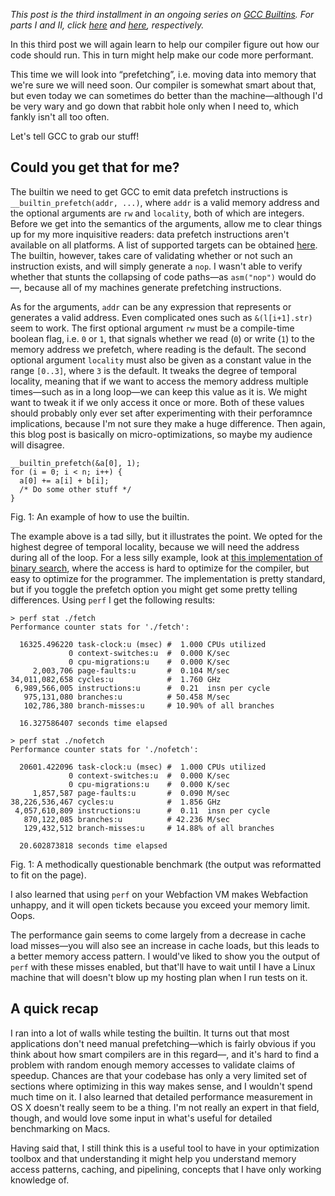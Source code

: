 *This post is the third installment in an ongoing series on
[GCC Builtins](https://gcc.gnu.org/onlinedocs/gcc/Other-Builtins.html).
For parts I and II, click [here](//blog.veitheller.de/Builtin_Goodies_I.html)
and [here](//blog.veitheller.de/Builtin_Goodies_II.html), respectively.*

In this third post we will again learn to help our compiler figure out how our
code should run. This in turn might help make our code more performant.

This time we will look into “prefetching”, i.e. moving data into memory that
we're sure we will need soon. Our compiler is somewhat smart about that, but even
today we can sometimes do better than the machine—although I'd be very wary
and go down that rabbit hole only when I need to, which fankly isn't all too often.

Let's tell GCC to grab our stuff!

## Could you get that for me?

The builtin we need to get GCC to emit data prefetch instructions is
`__builtin_prefetch(addr, ...)`, where `addr` is a valid memory address and
the optional arguments are `rw` and `locality`, both of which are integers.
Before we get into the semantics of the arguments, allow me to clear things
up for my more inquisitive readers: data prefetch instructions aren't
available on all platforms. A list of supported targets can be obtained
[here](https://gcc.gnu.org/projects/prefetch.html#targets). The builtin,
however, takes care of validating whether or not such an instruction exists,
and will simply generate a `nop`. I wasn't able to verify whether that
stunts the collapsing of code paths—as `asm("nop")` would do—, because all of
my machines generate prefetching instructions.

As for the arguments, `addr` can be any expression that represents or generates
a valid address. Even complicated ones such as `&(l[i+1].str)` seem to work.
The first optional argument `rw` must be a compile-time boolean flag, i.e. `0`
or `1`, that signals whether we read (`0`) or write (`1`) to the memory address
we prefetch, where reading is the default. The second optional argument
`locality` must also be given as a constant value in the range `[0..3]`, where
`3` is the default. It tweaks the degree of temporal locality, meaning that if
we want to access the memory address multiple times—such as in a long loop—we
can keep this value as it is. We might want to tweak it if we only access it
once or more. Both of these values should probably only ever set after
experimenting with their perforamnce implications, because I'm not sure they
make a huge difference. Then again, this blog post is basically on
micro-optimizations, so maybe my audience will disagree.

```
__builtin_prefetch(&a[0], 1);
for (i = 0; i < n; i++) {
  a[0] += a[i] + b[i];
  /* Do some other stuff */
}
```
<div class="figure-label">Fig. 1: An example of how to use the builtin.</div>

The example above is a tad silly, but it illustrates the point. We opted for
the highest degree of temporal locality, because we will need the address
during all of the loop. For a less silly example, look at [this implementation
of binary search](/assets/binsearch.c), where the access is hard to optimize
for the compiler, but easy to optimize for the programmer. The implementation
is pretty standard, but if you toggle the prefetch option you might get
some pretty telling differences. Using `perf` I get the following results:

```
> perf stat ./fetch
Performance counter stats for './fetch':

  16325.496220 task-clock:u (msec) #  1.000 CPUs utilized
             0 context-switches:u  #  0.000 K/sec
             0 cpu-migrations:u    #  0.000 K/sec
     2,003,706 page-faults:u       #  0.104 M/sec
34,011,082,658 cycles:u            #  1.760 GHz
 6,989,566,005 instructions:u      #  0.21  insn per cycle
   975,131,080 branches:u          # 50.458 M/sec
   102,786,380 branch-misses:u     # 10.90% of all branches

  16.327586407 seconds time elapsed

> perf stat ./nofetch
Performance counter stats for './nofetch':

  20601.422096 task-clock:u (msec) #  1.000 CPUs utilized
             0 context-switches:u  #  0.000 K/sec
             0 cpu-migrations:u    #  0.000 K/sec
     1,857,587 page-faults:u       #  0.090 M/sec
38,226,536,467 cycles:u            #  1.856 GHz
 4,057,610,809 instructions:u      #  0.11  insn per cycle
   870,122,085 branches:u          # 42.236 M/sec
   129,432,512 branch-misses:u     # 14.88% of all branches

  20.602873818 seconds time elapsed
```
<div class="figure-label">
  Fig. 1: A methodically questionable benchmark (the output was reformatted to
  fit on the page).
</div>

I also learned that using `perf` on your Webfaction VM makes Webfaction
unhappy, and it will open tickets because you exceed your memory limit. Oops.

The performance gain seems to come largely from a decrease in cache load
misses—you will also see an increase in cache loads, but this leads to
a better memory access pattern. I would've liked to show you the output of
`perf` with these misses enabled, but that'll have to wait until I have a
Linux machine that will doesn't blow up my hosting plan when I run tests on it.

## A quick recap

I ran into a lot of walls while testing the builtin. It
turns out that most applications don't need manual prefetching—which is fairly
obvious if you think about how smart compilers are in this regard—, and it's hard
to find a problem with random enough memory accesses to validate claims of
speedup. Chances are that your codebase has only a very limited set of sections
where optimizing in this way makes sense, and I wouldn't spend much time on it.
I also learned that detailed performance measurement in OS X doesn't really
seem to be a thing. I'm not really an expert in that field, though, and would
love some input in what's useful for detailed benchmarking on Macs.

Having said that, I still think this is a useful tool to have in your
optimization toolbox and that understanding it might help you understand memory
access patterns, caching, and pipelining, concepts that I have only working
knowledge of.
